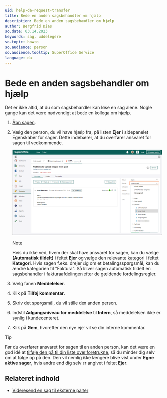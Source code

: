 ```yaml
---
uid: help-da-request-transfer
title: Bede en anden sagsbehandler om hjælp
description: Bede en anden sagsbehandler om hjælp
author: Bergfrid Dias
so.date: 03.14.2023
keywords: sag, uddelegere
so.topic: howto
so.audience: person
so.audience.tooltip: SuperOffice Service
language: da
---
```


# Bede en anden sagsbehandler om hjælp

Det er ikke altid, at du som sagsbehandler kan løse en sag alene. Nogle gange kan det være nødvendigt at bede en kollega om hjælp.

1. [Åbn sagen][1].

1. Vælg den person, du vil have hjælp fra, på listen **Ejer** i sidepanelet Egenskaber for sager. Dette indebærer, at du overfører ansvaret for sagen til vedkommende.

    ![Tildel en sag til en anden Service-bruger -screenshot][img1]

    > [!NOTE]
    > Hvis du ikke ved, hvem der skal have ansvaret for sagen, kan du vælge **(Automatisk tildelt)** i feltet **Ejer** og vælge den relevante [kategori][3] i feltet **Kategori**. Hvis sagen f.eks. drejer sig om et betalingsspørgsmål, kan du ændre kategorien til "Faktura". Så bliver sagen automatisk tildelt en sagsbehandler i fakturaafdelingen efter de gældende fordelingsregler.

1. Vælg fanen **Meddelelser**.

1. Klik på **Tilføj kommentar**.

1. Skriv det spørgsmål, du vil stille den anden person.

1. Indstil **Adgangsniveau for meddelelse** til **Intern**, så meddelelsen ikke er synlig i kundecenteret.

1. Klik på **Gem**, hvorefter den nye ejer vil se din interne kommentar.

> [!TIP]
> Før du overfører ansvaret for sagen til en anden person, kan det være en god idé at [tilføje den på til din liste over foretrukne][2], så du minder dig selv om at følge op på den. Den vil nemlig ikke længere blive vist under **Egne aktive sager**, hvis andre end dig selv er angivet i feltet **Ejer**.

## Relateret indhold

* [Videresend en sag til eksterne parter][4]

<!-- Referenced links -->
[1]: ../index.md#open
[2]: fav.md
[3]: ../category/index.md
[4]: forward.md

<!-- Referenced images -->
[img1]: ../../../../media/loc/en/request/reassing-a-request.png
